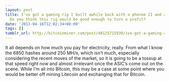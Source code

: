```yaml
---
layout: post
title: I've got a gaming rig I built awhile back with a phenom II and a Radeon 6850.
  Do you think this rig would be good enough to turn a profit?
date: '2013-04-16T12:02:34+08:00'
tags: []
tumblr_url: http://bitcoinminer.com/post/48125715939/ive-got-a-gaming-rig-i-built-awhile-back-with-a
---
```

It all depends on how much you pay for electricity, really. From what I know the 6850 hashes around 250 MH/s, which isn’t much, especially considering the recent moves of the market, so it is going to be a tossup at that speed right now and almost irrelevant once the ASIC’s come out on the scene. While I’m all into Bitcoin, this may be a case at some point where you would be better off mining Litecoin and exchanging that for Bitcoin.
